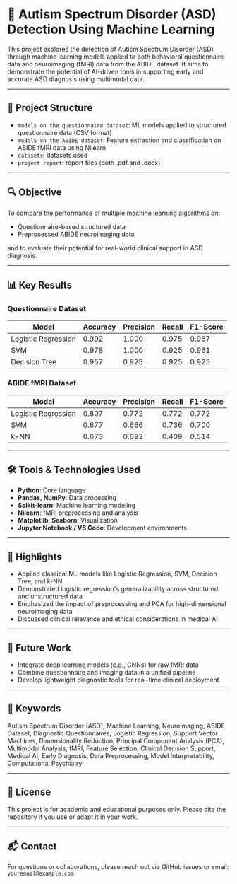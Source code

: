 # 🧠 Autism Spectrum Disorder (ASD) Detection Using Machine Learning

This project explores the detection of Autism Spectrum Disorder (ASD) through machine learning models applied to both behavioral questionnaire data and neuroimaging (fMRI) data from the ABIDE dataset. It aims to demonstrate the potential of AI-driven tools in supporting early and accurate ASD diagnosis using multimodal data.

---

## 📂 Project Structure

- `models on the questionnaire dataset`: ML models applied to structured questionnaire data (CSV format)
- `models on the ABIDE dataset`: Feature extraction and classification on ABIDE fMRI data using Nilearn
- `datasets`: datasets used
- `project report`: report files (both .pdf and .docx)

---

## 🔍 Objective

To compare the performance of multiple machine learning algorithms on:
- Questionnaire-based structured data
- Preprocessed ABIDE neuroimaging data

and to evaluate their potential for real-world clinical support in ASD diagnosis.

---

## 📊 Key Results

### Questionnaire Dataset
| Model                  | Accuracy | Precision | Recall | F1-Score |
|------------------------|----------|-----------|--------|----------|
| Logistic Regression    | 0.992    | 1.000     | 0.975  | 0.987    |
| SVM                    | 0.978    | 1.000     | 0.925  | 0.961    |
| Decision Tree          | 0.957    | 0.925     | 0.925  | 0.925    |

### ABIDE fMRI Dataset
| Model               | Accuracy | Precision | Recall | F1-Score |
|---------------------|----------|-----------|--------|----------|
| Logistic Regression | 0.807    | 0.772     | 0.772  | 0.772    |
| SVM                 | 0.677    | 0.666     | 0.736  | 0.700    |
| k-NN                | 0.673    | 0.692     | 0.409  | 0.514    |

---

## 🛠️ Tools & Technologies Used

- **Python**: Core language
- **Pandas, NumPy**: Data processing
- **Scikit-learn**: Machine learning modeling
- **Nilearn**: fMRI preprocessing and analysis
- **Matplotlib, Seaborn**: Visualization
- **Jupyter Notebook / VS Code**: Development environments

---

## 📌 Highlights

- Applied classical ML models like Logistic Regression, SVM, Decision Tree, and k-NN
- Demonstrated logistic regression's generalizability across structured and unstructured data
- Emphasized the impact of preprocessing and PCA for high-dimensional neuroimaging data
- Discussed clinical relevance and ethical considerations in medical AI

---

## 🧪 Future Work

- Integrate deep learning models (e.g., CNNs) for raw fMRI data
- Combine questionnaire and imaging data in a unified pipeline
- Develop lightweight diagnostic tools for real-time clinical deployment

---

## 🧠 Keywords

Autism Spectrum Disorder (ASD), Machine Learning, Neuroimaging, ABIDE Dataset, Diagnostic Questionnaires, Logistic Regression, Support Vector Machines, Dimensionality Reduction, Principal Component Analysis (PCA), Multimodal Analysis, fMRI, Feature Selection, Clinical Decision Support, Medical AI, Early Diagnosis, Data Preprocessing, Model Interpretability, Computational Psychiatry

---

## 📄 License

This project is for academic and educational purposes only. Please cite the repository if you use or adapt it in your work.

---

## 📬 Contact

For questions or collaborations, please reach out via GitHub issues or email: `youremail@example.com`
